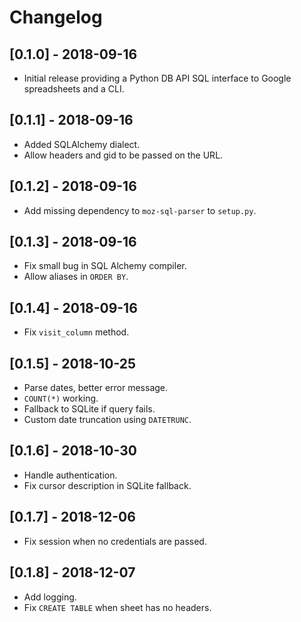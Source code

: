 # Changelog

## [0.1.0] - 2018-09-16
- Initial release providing a Python DB API SQL interface to Google spreadsheets and a CLI.

## [0.1.1] - 2018-09-16
- Added SQLAlchemy dialect.
- Allow headers and gid to be passed on the URL.

## [0.1.2] - 2018-09-16
- Add missing dependency to `moz-sql-parser` to `setup.py`.

## [0.1.3] - 2018-09-16
- Fix small bug in SQL Alchemy compiler.
- Allow aliases in `ORDER BY`.

## [0.1.4] - 2018-09-16
- Fix `visit_column` method.

## [0.1.5] - 2018-10-25
- Parse dates, better error message.
- `COUNT(*)` working.
- Fallback to SQLite if query fails.
- Custom date truncation using `DATETRUNC`.

## [0.1.6] - 2018-10-30
- Handle authentication.
- Fix cursor description in SQLite fallback.

## [0.1.7] - 2018-12-06
- Fix session when no credentials are passed.

## [0.1.8] - 2018-12-07
- Add logging.
- Fix `CREATE TABLE` when sheet has no headers.
